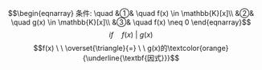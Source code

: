 $$\begin{eqnarray}
条件: \quad
&①& \quad f(x) \in \mathbb{K}[x]\\
&②& \quad g(x) \in \mathbb{K}[x]\\
&③& \quad f(x) \neq 0
\end{eqnarray}$$
$$if \quad  f(x) \ | \ g(x) $$
$$f(x)  \ \  \overset{\triangle}{=} \ \ g(x)的\textcolor{orange}{\underline{\textbf{因式}}}$$